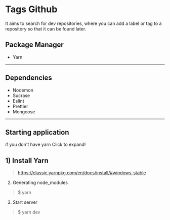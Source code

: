 # Tags Github
It aims to search for dev repositories, where you can add a label or tag to a repository so that it can be found later.

Package Manager
----------------------
 * Yarn 
-----------

 Dependencies
 ---------------------
* Nodemon
* Sucrase
* Eslint
* Prettier
* Mongoose
-----------

Starting application
----------------------
if you don't have yarn
Click to expand!

## 1) Install Yarn
 > https://classic.yarnpkg.com/en/docs/install/#windows-stable

  
 
  2) Generating node_modules
 > $ yarn
  
  3) Start server
 > $ yarn dev
